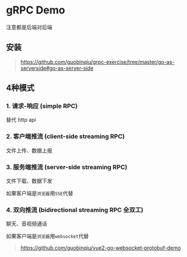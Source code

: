 # gRPC Demo

注意都是后端对后端

## 安装

> https://github.com/guobinqiu/grpc-exercise/tree/master/go-as-serverside#go-as-server-side

## 4种模式

### 1. 请求-响应 (simple RPC)

替代 http api

### 2. 客户端推流 (client-side streaming RPC)

文件上传、数据上报

### 3. 服务端推流 (server-side streaming RPC)

文件下载、数据下发 

如果客户端是`浏览器`用`SSE`代替

### 4. 双向推流 (bidirectional streaming RPC 全双工)

聊天、音视频通话

如果客户端是`浏览器`用`websocket`代替

> https://github.com/guobinqiu/vue2-go-websocket-protobuf-demo
